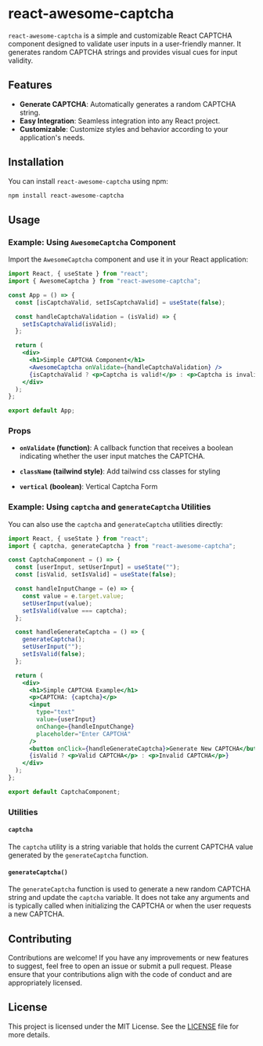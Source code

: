 # react-awesome-captcha

`react-awesome-captcha` is a simple and customizable React CAPTCHA component designed to validate user inputs in a user-friendly manner. It generates random CAPTCHA strings and provides visual cues for input validity.

## Features

- **Generate CAPTCHA**: Automatically generates a random CAPTCHA string.
- **Easy Integration**: Seamless integration into any React project.
- **Customizable**: Customize styles and behavior according to your application's needs.

## Installation

You can install `react-awesome-captcha` using npm:

```sh
npm install react-awesome-captcha
```

## Usage

### Example: Using `AwesomeCaptcha` Component

Import the `AwesomeCaptcha` component and use it in your React application:

```jsx
import React, { useState } from "react";
import { AwesomeCaptcha } from "react-awesome-captcha";

const App = () => {
  const [isCaptchaValid, setIsCaptchaValid] = useState(false);

  const handleCaptchaValidation = (isValid) => {
    setIsCaptchaValid(isValid);
  };

  return (
    <div>
      <h1>Simple CAPTCHA Component</h1>
      <AwesomeCaptcha onValidate={handleCaptchaValidation} />
      {isCaptchaValid ? <p>Captcha is valid!</p> : <p>Captcha is invalid!</p>}
    </div>
  );
};

export default App;
```

### Props

- **`onValidate` (function)**: A callback function that receives a boolean indicating whether the user input matches the CAPTCHA.

- **`className` (tailwind style)**: Add tailwind css classes for styling

- **`vertical` (boolean)**: Vertical Captcha Form

### Example: Using `captcha` and `generateCaptcha` Utilities

You can also use the `captcha` and `generateCaptcha` utilities directly:

```jsx
import React, { useState } from "react";
import { captcha, generateCaptcha } from "react-awesome-captcha";

const CaptchaComponent = () => {
  const [userInput, setUserInput] = useState("");
  const [isValid, setIsValid] = useState(false);

  const handleInputChange = (e) => {
    const value = e.target.value;
    setUserInput(value);
    setIsValid(value === captcha);
  };

  const handleGenerateCaptcha = () => {
    generateCaptcha();
    setUserInput("");
    setIsValid(false);
  };

  return (
    <div>
      <h1>Simple CAPTCHA Example</h1>
      <p>CAPTCHA: {captcha}</p>
      <input
        type="text"
        value={userInput}
        onChange={handleInputChange}
        placeholder="Enter CAPTCHA"
      />
      <button onClick={handleGenerateCaptcha}>Generate New CAPTCHA</button>
      {isValid ? <p>Valid CAPTCHA</p> : <p>Invalid CAPTCHA</p>}
    </div>
  );
};

export default CaptchaComponent;
```

### Utilities

#### `captcha`

The `captcha` utility is a string variable that holds the current CAPTCHA value generated by the `generateCaptcha` function.

#### `generateCaptcha()`

The `generateCaptcha` function is used to generate a new random CAPTCHA string and update the `captcha` variable. It does not take any arguments and is typically called when initializing the CAPTCHA or when the user requests a new CAPTCHA.

## Contributing

Contributions are welcome! If you have any improvements or new features to suggest, feel free to open an issue or submit a pull request. Please ensure that your contributions align with the code of conduct and are appropriately licensed.

## License

This project is licensed under the MIT License. See the [LICENSE](./LICENSE) file for more details.

